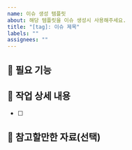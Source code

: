 ```yaml
---
name: 이슈 생성 템플릿
about: 해당 템플릿을 이슈 생성시 사용해주세요.
title: "[tag]: 이슈 제목"
labels: ""
assignees: ""
---
```


## 📍 필요 기능

## 📍 작업 상세 내용

- [ ]

## 📍 참고할만한 자료(선택)
